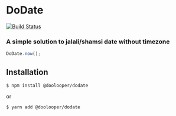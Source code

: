 # DoDate

[![Build Status](https://travis-ci.com/Doolooper/DoDate.svg?branch=main)](https://travis-ci.com/Doolooper/DoDate)

### A simple solution to jalali/shamsi date without timezone

```ts
DoDate.now();
```
## Installation

```shell
$ npm install @doolooper/dodate
```
or
```shell
$ yarn add @doolooper/dodate
```
